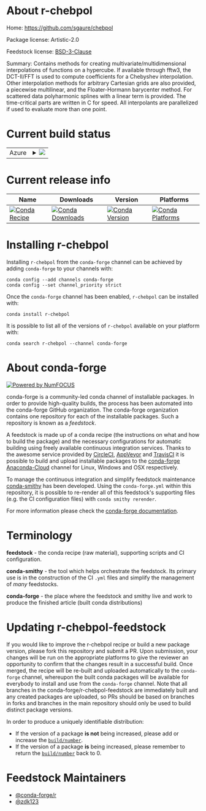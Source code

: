 About r-chebpol
===============

Home: https://github.com/sgaure/chebpol

Package license: Artistic-2.0

Feedstock license: [BSD-3-Clause](https://github.com/conda-forge/r-chebpol-feedstock/blob/master/LICENSE.txt)

Summary: Contains methods for creating multivariate/multidimensional interpolations of functions on a hypercube. If available through fftw3, the DCT-II/FFT is used to compute coefficients for a Chebyshev interpolation. Other interpolation methods for arbitrary Cartesian grids are also provided, a piecewise multilinear, and the Floater-Hormann barycenter method. For scattered data polyharmonic splines with a linear term is provided. The time-critical parts are written in C for speed. All interpolants are parallelized if used to evaluate more than one point.

Current build status
====================


<table>
    
  <tr>
    <td>Azure</td>
    <td>
      <details>
        <summary>
          <a href="https://dev.azure.com/conda-forge/feedstock-builds/_build/latest?definitionId=12670&branchName=master">
            <img src="https://dev.azure.com/conda-forge/feedstock-builds/_apis/build/status/r-chebpol-feedstock?branchName=master">
          </a>
        </summary>
        <table>
          <thead><tr><th>Variant</th><th>Status</th></tr></thead>
          <tbody><tr>
              <td>linux_64_r_base3.6</td>
              <td>
                <a href="https://dev.azure.com/conda-forge/feedstock-builds/_build/latest?definitionId=12670&branchName=master">
                  <img src="https://dev.azure.com/conda-forge/feedstock-builds/_apis/build/status/r-chebpol-feedstock?branchName=master&jobName=linux&configuration=linux_64_r_base3.6" alt="variant">
                </a>
              </td>
            </tr><tr>
              <td>linux_64_r_base4.0</td>
              <td>
                <a href="https://dev.azure.com/conda-forge/feedstock-builds/_build/latest?definitionId=12670&branchName=master">
                  <img src="https://dev.azure.com/conda-forge/feedstock-builds/_apis/build/status/r-chebpol-feedstock?branchName=master&jobName=linux&configuration=linux_64_r_base4.0" alt="variant">
                </a>
              </td>
            </tr><tr>
              <td>osx_64_r_base3.6</td>
              <td>
                <a href="https://dev.azure.com/conda-forge/feedstock-builds/_build/latest?definitionId=12670&branchName=master">
                  <img src="https://dev.azure.com/conda-forge/feedstock-builds/_apis/build/status/r-chebpol-feedstock?branchName=master&jobName=osx&configuration=osx_64_r_base3.6" alt="variant">
                </a>
              </td>
            </tr><tr>
              <td>osx_64_r_base4.0</td>
              <td>
                <a href="https://dev.azure.com/conda-forge/feedstock-builds/_build/latest?definitionId=12670&branchName=master">
                  <img src="https://dev.azure.com/conda-forge/feedstock-builds/_apis/build/status/r-chebpol-feedstock?branchName=master&jobName=osx&configuration=osx_64_r_base4.0" alt="variant">
                </a>
              </td>
            </tr><tr>
              <td>win_64_r_base3.6</td>
              <td>
                <a href="https://dev.azure.com/conda-forge/feedstock-builds/_build/latest?definitionId=12670&branchName=master">
                  <img src="https://dev.azure.com/conda-forge/feedstock-builds/_apis/build/status/r-chebpol-feedstock?branchName=master&jobName=win&configuration=win_64_r_base3.6" alt="variant">
                </a>
              </td>
            </tr><tr>
              <td>win_64_r_base4.0</td>
              <td>
                <a href="https://dev.azure.com/conda-forge/feedstock-builds/_build/latest?definitionId=12670&branchName=master">
                  <img src="https://dev.azure.com/conda-forge/feedstock-builds/_apis/build/status/r-chebpol-feedstock?branchName=master&jobName=win&configuration=win_64_r_base4.0" alt="variant">
                </a>
              </td>
            </tr>
          </tbody>
        </table>
      </details>
    </td>
  </tr>
</table>

Current release info
====================

| Name | Downloads | Version | Platforms |
| --- | --- | --- | --- |
| [![Conda Recipe](https://img.shields.io/badge/recipe-r--chebpol-green.svg)](https://anaconda.org/conda-forge/r-chebpol) | [![Conda Downloads](https://img.shields.io/conda/dn/conda-forge/r-chebpol.svg)](https://anaconda.org/conda-forge/r-chebpol) | [![Conda Version](https://img.shields.io/conda/vn/conda-forge/r-chebpol.svg)](https://anaconda.org/conda-forge/r-chebpol) | [![Conda Platforms](https://img.shields.io/conda/pn/conda-forge/r-chebpol.svg)](https://anaconda.org/conda-forge/r-chebpol) |

Installing r-chebpol
====================

Installing `r-chebpol` from the `conda-forge` channel can be achieved by adding `conda-forge` to your channels with:

```
conda config --add channels conda-forge
conda config --set channel_priority strict
```

Once the `conda-forge` channel has been enabled, `r-chebpol` can be installed with:

```
conda install r-chebpol
```

It is possible to list all of the versions of `r-chebpol` available on your platform with:

```
conda search r-chebpol --channel conda-forge
```


About conda-forge
=================

[![Powered by NumFOCUS](https://img.shields.io/badge/powered%20by-NumFOCUS-orange.svg?style=flat&colorA=E1523D&colorB=007D8A)](http://numfocus.org)

conda-forge is a community-led conda channel of installable packages.
In order to provide high-quality builds, the process has been automated into the
conda-forge GitHub organization. The conda-forge organization contains one repository
for each of the installable packages. Such a repository is known as a *feedstock*.

A feedstock is made up of a conda recipe (the instructions on what and how to build
the package) and the necessary configurations for automatic building using freely
available continuous integration services. Thanks to the awesome service provided by
[CircleCI](https://circleci.com/), [AppVeyor](https://www.appveyor.com/)
and [TravisCI](https://travis-ci.com/) it is possible to build and upload installable
packages to the [conda-forge](https://anaconda.org/conda-forge)
[Anaconda-Cloud](https://anaconda.org/) channel for Linux, Windows and OSX respectively.

To manage the continuous integration and simplify feedstock maintenance
[conda-smithy](https://github.com/conda-forge/conda-smithy) has been developed.
Using the ``conda-forge.yml`` within this repository, it is possible to re-render all of
this feedstock's supporting files (e.g. the CI configuration files) with ``conda smithy rerender``.

For more information please check the [conda-forge documentation](https://conda-forge.org/docs/).

Terminology
===========

**feedstock** - the conda recipe (raw material), supporting scripts and CI configuration.

**conda-smithy** - the tool which helps orchestrate the feedstock.
                   Its primary use is in the construction of the CI ``.yml`` files
                   and simplify the management of *many* feedstocks.

**conda-forge** - the place where the feedstock and smithy live and work to
                  produce the finished article (built conda distributions)


Updating r-chebpol-feedstock
============================

If you would like to improve the r-chebpol recipe or build a new
package version, please fork this repository and submit a PR. Upon submission,
your changes will be run on the appropriate platforms to give the reviewer an
opportunity to confirm that the changes result in a successful build. Once
merged, the recipe will be re-built and uploaded automatically to the
`conda-forge` channel, whereupon the built conda packages will be available for
everybody to install and use from the `conda-forge` channel.
Note that all branches in the conda-forge/r-chebpol-feedstock are
immediately built and any created packages are uploaded, so PRs should be based
on branches in forks and branches in the main repository should only be used to
build distinct package versions.

In order to produce a uniquely identifiable distribution:
 * If the version of a package **is not** being increased, please add or increase
   the [``build/number``](https://docs.conda.io/projects/conda-build/en/latest/resources/define-metadata.html#build-number-and-string).
 * If the version of a package **is** being increased, please remember to return
   the [``build/number``](https://docs.conda.io/projects/conda-build/en/latest/resources/define-metadata.html#build-number-and-string)
   back to 0.

Feedstock Maintainers
=====================

* [@conda-forge/r](https://github.com/conda-forge/r/)
* [@zdk123](https://github.com/zdk123/)

